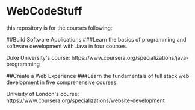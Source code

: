 # WebCodeStuff
this repository is for the courses following:

##Build Software Applications
###Learn the basics of programming and software development with Java in four courses.
<p>Duke University's course:
https://www.coursera.org/specializations/java-programming</p>

##Create a Web Experience
###Learn the fundamentals of full stack web development in five comprehensive courses.
<p>Univisity of London's course:
https://www.coursera.org/specializations/website-development</p>
